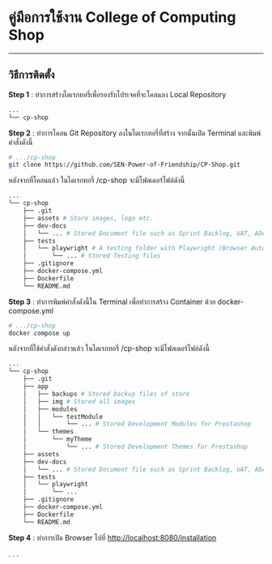 # คู่มือการใช้งาน College of Computing Shop

---

## วิธีการติดตั้ง

**Step 1** : ทำการสร้างไดเรกทอรี่เพื่อรองรับโปรเจคที่จะโคลนลง Local Repository

```bash
...
└── cp-shop
```

**Step 2** : ทำการโคลน Git Repository ลงในไดเรกทอรี่ที่สร้าง จากนั้นเปิด Terminal และพิมพ์คำสั่งดังนี้

```bash
# .../cp-shop
git clone https://github.com/SEN-Power-of-Friendship/CP-Shop.git
```

หลังจากที่โคลนแล้ว ในไดเรกทอรี่ /cp-shop จะมีโฟลเดอร์ไฟล์ดังนี้

```bash
...
└── cp-shop
    ├── .git
    ├── assets # Store images, logo etc.
    ├── dev-docs
    │   └── ... # Stored Document file such as Sprint Backlog, UAT, ADAPT Blueprint about each sprint.
    ├── tests
    │   └── playwright # A testing folder with Playwright (Browser Automated Test)
    │       └── ... # Stored Testing files
    ├── .gitignore
    ├── docker-compose.yml
    ├── Dockerfile
    └── README.md
```

**Step 3** : ทำการพิมพ์คำสั่งดังนี้ใน Terminal เพื่อทำการสร้าง Container ด้วย docker-compose.yml

```bash
# .../cp-shop
docker compose up
```

หลังจากที่ใช้คำสั่งดังกล่าวแล้ว ในไดเรกทอรี่ /cp-shop จะมีโฟลเดอร์ไฟล์ดังนี้

```bash
...
└── cp-shop
    ├── .git
    ├── app
    │   ├── backups # Stored backup files of store
    │   ├── img # Stored all images
    │   ├── modules
    │   │   └── testModule
    │   │       └── ... # Stored Development Modules for Prestashop
    │   └── themes
    │       └── myTheme
    │           └── ... # Stored Development Themes for Prestashop
    ├── assets
    ├── dev-docs
    │   └── ... # Stored Document file such as Sprint Backlog, UAT, ADAPT Blueprint about each sprint.
    ├── tests
    │   └── playwright
    │       └── ...
    ├── .gitignore
    ├── docker-compose.yml
    ├── Dockerfile
    └── README.md
```

**Step 4** : ทำการเปิด Browser ไปที่ <http://localhost:8080/installation>

. . .
